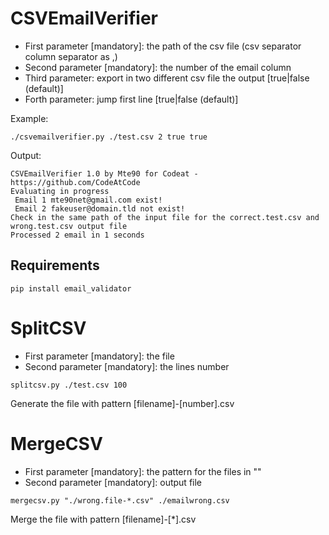 # CSVEmailVerifier

* First parameter [mandatory]: the path of the csv file (csv separator column separator as ,)
* Second parameter [mandatory]: the number of the email column
* Third parameter: export in two different csv file the output [true|false (default)]
* Forth parameter: jump first line [true|false (default)]

Example: 

```
./csvemailverifier.py ./test.csv 2 true true
```

Output:
```
CSVEmailVerifier 1.0 by Mte90 for Codeat - https://github.com/CodeAtCode
Evaluating in progress
 Email 1 mte90net@gmail.com exist!
 Email 2 fakeuser@domain.tld not exist!
Check in the same path of the input file for the correct.test.csv and wrong.test.csv output file
Processed 2 email in 1 seconds
```

## Requirements

```
pip install email_validator 
```

# SplitCSV

* First parameter [mandatory]: the file
* Second parameter [mandatory]: the lines number

```
splitcsv.py ./test.csv 100
```

Generate the file with pattern [filename]-[number].csv

# MergeCSV

* First parameter [mandatory]: the pattern for the files in ""
* Second parameter [mandatory]: output file

```
mergecsv.py "./wrong.file-*.csv" ./emailwrong.csv
```

Merge the file with pattern [filename]-[*].csv
